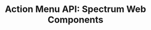 ---
layout: api.njk
title: 'Action Menu API: Spectrum Web Components'
displayName: Action Menu
componentName: action-menu
componentHeading: sp-action-menu
tags:
  - component-api
---